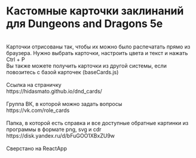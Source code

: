 <h1>Кастомные карточки заклинаний для Dungeons and Dragons 5e</h1><br>
Карточки отрисованы так, чтобы их можно было распечатать прямо из браузера. Нужно выбрать карточки, настроить цвета и текст и нажать Ctrl + P<br>
Вы также можете получить карточки из другой системы, если повозитесь с базой карточек (baseCards.js)<br>
<br>
Ссылка на страничку<br>
https://hidasmato.github.io/dnd_cards/<br>
<br>
Группа ВК, в которой можно задать вопросы<br>
https://vk.com/role_cards<br>
<br>
Папка, в которой есть справка и все доступные обратные картинки из программы в формате png, svg и cdr<br>
https://disk.yandex.ru/d/bFuGOO1XBxZU9w<br>

<br>
Сверстано на ReactApp<br>
